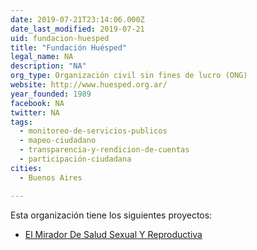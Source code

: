 ```yaml
---
date: 2019-07-21T23:14:06.000Z
date_last_modified: 2019-07-21
uid: fundacion-huesped
title: "Fundación Huésped"
legal_name: NA
description: "NA"
org_type: Organización civil sin fines de lucro (ONG)
website: http://www.huesped.org.ar/
year_founded: 1989
facebook: NA
twitter: NA
tags:
  - monitoreo-de-servicios-publicos
  - mapeo-ciudadano
  - transparencia-y-rendicion-de-cuentas
  - participación-ciudadana
cities: 
  - Buenos Aires

---
```


Esta organización tiene los siguientes proyectos:

- [El Mirador De Salud Sexual Y Reproductiva](/i/el-mirador-de-salud-sexual-y-reproductiva.html)
